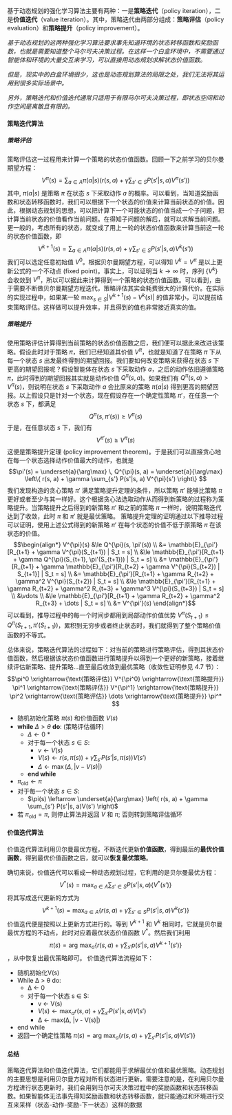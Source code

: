 基于动态规划的强化学习算法主要有两种：一是**策略迭代**（policy iteration），二是**价值迭代**（value iteration）。其中，策略迭代由两部分组成：**策略评估**（policy evaluation）和**策略提升**（policy improvement）。

*基于动态规划的这两种强化学习算法要求事先知道环境的状态转移函数和奖励函数，也就是需要知道整个马尔可夫决策过程。在这样一个白盒环境中，不需要通过智能体和环境的大量交互来学习，可以直接用动态规划求解状态价值函数。*

*但是，现实中的白盒环境很少，这也是动态规划算法的局限之处，我们无法将其运用到很多实际场景中。*

*另外，策略迭代和价值迭代通常只适用于有限马尔可夫决策过程，即状态空间和动作空间是离散且有限的。*

#### 策略迭代算法
##### 策略评估
策略评估这一过程用来计算一个策略的状态价值函数。回顾一下之前学习的贝尔曼期望方程： $$V^{\pi}(s) = \sum_{a \in A} \pi(a|s) \left( r(s,a) + \gamma \sum_{s' \in S} P(s'|s,a) V^{\pi}(s') \right) $$ 其中, $\pi(a|s)$ 是策略 $\pi$ 在状态 $s$ 下采取动作 $a$ 的概率。可以看到，当知道奖励函数和状态转移函数时，我们可以根据下一个状态的价值来计算当前状态的价值。因此，根据动态规划的思想，可以把计算下一个可能状态的价值当成一个子问题，把计算当前状态的价值看作当前问题。在得知子问题的解后，就可以求解当前问题。更一般的，考虑所有的状态，就变成了用上一轮的状态价值函数来计算当前这一轮的状态价值函数，即 $$V^{k+1}(s) = \sum_{a \in A} \pi(a|s) \left( r(s,a) + \gamma \sum_{s' \in S} P(s'|s,a) V^k(s') \right) $$ 我们可以选定任意初始值 $V^0$。根据贝尔曼期望方程，可以得知 $V^k = V^{\pi}$ 是以上更新公式的一个不动点 (fixed point)。事实上，可以证明当 $k \to \infty$ 时，序列 $\{V^k\}$ 会收敛到 $V^{\pi}$，所以可以据此来计算得到一个策略的状态价值函数。可以看到，由于需要不断做贝尔曼期望方程迭代，策略评估其实会耗费很大的计算代价。在实际的实现过程中，如果某一轮 $\max_{s \in S} |V^{k+1}(s) - V^k(s)|$ 的值非常小，可以提前结束策略评估。这样做可以提升效率，并且得到的值也非常接近真实的值。
##### 策略提升
使用策略评估计算得到当前策略的状态价值函数之后，我们便可以据此来改进该策略。假设此时对于策略 $\pi$，我们已经知道其价值 $V^{\pi}$，也就是知道了在策略 $\pi$ 下从每一个状态 $s$ 出发最终得到的期望回报。我们要如何改变策略来获得在状态 $s$ 下更高的期望回报呢？假设智能体在状态 $s$ 下采取动作 $a$，之后的动作依旧遵循策略 $\pi$，此时得到的期望回报其实就是动作价值 $Q^{\pi}(s, a)$。如果我们有 $Q^{\pi}(s, a) > V^{\pi}(s)$，则说明在状态 $s$ 下采取动作 $a$ 会比原来的策略 $\pi(a|s)$ 得到更高的期望回报。以上假设只是针对一个状态，现在假设存在一个确定性策略 $\pi'$，在任意一个状态 $s$ 下，都满足 $$ Q^{\pi}(s, \pi'(s)) \ge V^{\pi}(s) $$ 于是，在任意状态 $s$ 下，我们有 $$ V^{\pi'}(s) \ge V^{\pi}(s) $$ 这便是策略提升定理 (policy improvement theorem)。于是我们可以直接贪心地在每一个状态选择动作价值最大的动作，也就是 $$\pi'(s) = \underset{a}{\arg\max} \, Q^{\pi}(s, a) = \underset{a}{\arg\max} \left\{ r(s, a) + \gamma \sum_{s'} P(s'|s, a) V^{\pi}(s') \right\} $$ 我们发现构造的贪心策略 $\pi'$ 满足策略提升定理的条件，所以策略 $\pi'$ 能够比策略 $\pi$ 更好或者至少与其一样好。这个根据贪心法选取动作从而得到新策略的过程称为策略提升。当策略提升之后得到的新策略 $\pi'$ 和之前的策略 $\pi$ 一样时，说明策略迭代达到了收敛，此时 $\pi$ 和 $\pi'$ 就是最优策略。 策略提升定理的证明通过以下推导过程可以证明，使用上述公式得到的新策略 $\pi'$ 在每个状态的价值不低于原策略 $\pi$ 在该状态的价值。 $$\begin{align*} V^{\pi}(s) &\le Q^{\pi}(s, \pi'(s)) \\ &= \mathbb{E}_{\pi'}[R_{t+1} + \gamma V^{\pi}(S_{t+1}) | S_t = s] \\ &\le \mathbb{E}_{\pi'}[R_{t+1} + \gamma Q^{\pi}(S_{t+1}, \pi'(S_{t+1})) | S_t = s] \\ &= \mathbb{E}_{\pi'}[R_{t+1} + \gamma \mathbb{E}_{\pi'}[R_{t+2} + \gamma V^{\pi}(S_{t+2}) | S_{t+1}] | S_t = s] \\ &= \mathbb{E}_{\pi'}[R_{t+1} + \gamma R_{t+2} + \gamma^2 V^{\pi}(S_{t+2}) | S_t = s] \\ &\le \mathbb{E}_{\pi'}[R_{t+1} + \gamma R_{t+2} + \gamma^2 R_{t+3} + \gamma^3 V^{\pi}(S_{t+3}) | S_t = s] \\ &\vdots \\ &\le \mathbb{E}_{\pi'}[R_{t+1} + \gamma R_{t+2} + \gamma^2 R_{t+3} + \dots | S_t = s] \\ &= V^{\pi'}(s) \end{align*}$$ 可以看到，推导过程中的每一个时间步都用到局部动作价值优势 $V^{\pi}(S_{t+1}) \le Q^{\pi}(S_{t+1}, \pi'(S_{t+1}))$，累积到无穷步或者终止状态时，我们就得到了整个策略价值函数的不等式。

总体来说，策略迭代算法的过程如下：对当前的策略进行策略评估，得到其状态价值函数，然后根据该状态价值函数进行策略提升以得到一个更好的新策略，接着继续评估新策略、提升策略...直至最后收敛到最优策略（收敛性证明参见 4.7 节）： $$\pi^0 \xrightarrow{\text{策略评估}} V^{\pi^0} \xrightarrow{\text{策略提升}} \pi^1 \xrightarrow{\text{策略评估}} V^{\pi^1} \xrightarrow{\text{策略提升}} \pi^2 \xrightarrow{\text{策略评估}} \dots \xrightarrow{\text{策略提升}} \pi^* $$
* 随机初始化策略 $\pi(s)$ 和价值函数 $V(s)$ 
* **while** $\Delta > \theta$ **do**: (策略评估循环) 
	* $\Delta \leftarrow 0$ * 
	* 对于每一个状态 $s \in S$: 
		* $v \leftarrow V(s)$ 
		* $V(s) \leftarrow r(s, \pi(s)) + \gamma \sum_{s'} P(s'|s, \pi(s))V(s')$ 
		* $\Delta \leftarrow \max(\Delta, |v - V(s)|)$ 
	* **end while** 
* $\pi_{\text{old}} \leftarrow \pi$ 
* 对于每一个状态 $s \in S$: 
	* $\pi(s) \leftarrow \underset{a}{\arg\max} \left( r(s, a) + \gamma \sum_{s'} P(s'|s, a)V(s') \right)$ 
* 若 $\pi_{\text{old}} = \pi$, 则停止算法并返回 $V$ 和 $\pi$; 否则转到策略评估循环

#### 价值迭代算法
价值迭代算法利用贝尔曼最优方程，不断迭代更新**价值函数**，得到最后的**最优价值函数**，得到最优价值函数之后，就可以**恢复最优策略**。

确切来说，价值迭代可以看成一种动态规划过程，它利用的是贝尔曼最优方程： $$V^*(s) = \max_{a \in A} \sum_{s' \in S} P(s'|s, a)\{V^*(s')\}$$ 将其写成迭代更新的方式为 $$V^{k+1}(s) = \max_{a \in A} \{r(s, a) + \gamma \sum_{s' \in S} P(s'|s, a)V^k(s')\}$$ 价值迭代便是按照以上更新方式进行的。等到 $V^{k+1}$ 和 $V^k$ 相同时，它就是贝尔曼最优方程的不动点，此时对应着最优状态价值函数 $V^*$。然后我们利用 $$\pi(s) = \text{arg max}_{a} \{r(s, a) + \gamma \sum_{s'} p(s'|s,a)V^{k+1}(s')\}$$ ，从中恢复出最优策略即可。 价值迭代算法流程如下： 
* 随机初始化V(s) 
* While Δ > θ do: 
	* Δ <- 0 
	* 对于每一个状态 s ∈ S: 
		* v <- V(s) 
		* $V(s) \leftarrow \max_a r(s, a) + \gamma \sum_{s'} P(s'|s, a)V(s')$ 
		* Δ <- max(Δ, |v - V(s)|) 
* end while
* 返回一个确定性策略 $\pi(s) = \text{arg max}_a \{r(s, a) + \gamma \sum_{s'} P(s'|s, a)V(s')\}$ 

#### 总结
策略迭代算法和价值迭代算法，它们都能用于求解最优价值和最优策略。动态规划的主要思想是利用贝尔曼方程对所有状态进行更新。需要注意的是，在利用贝尔曼方程进行状态更新时，我们会用到马尔可夫决策过程中的奖励函数和状态转移函数。如果智能体无法事先得知奖励函数和状态转移函数，就只能通过和环境进行交互来采样（状态-动作-奖励-下一状态）这样的数据
